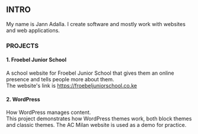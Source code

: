 ## INTRO

My name is Jann Adalla. I create software and mostly work with websites and web applications.

### PROJECTS
#### 1. Froebel Junior School
A school website for Froebel Junior School that gives them an online presence and tells people more about them. <br>
The website's link is https://froebeljuniorschool.co.ke

#### 2. WordPress 
How WordPress manages content. <br>
This project demonstrates how WordPress themes work, both block themes and classic themes. The AC Milan website is used as a demo for practice.
